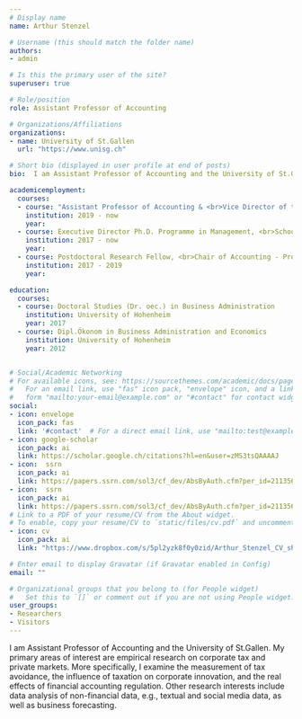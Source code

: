 ```yaml
---
# Display name
name: Arthur Stenzel

# Username (this should match the folder name)
authors:
- admin

# Is this the primary user of the site?
superuser: true

# Role/position
role: Assistant Professor of Accounting

# Organizations/Affiliations
organizations:
- name: University of St.Gallen
  url: "https://www.unisg.ch"

# Short bio (displayed in user profile at end of posts)
bio:  I am Assistant Professor of Accounting and the University of St.Gallen. My primary areas of interest are empirical research on corporate tax and private markets. More specifically, I examine the measurement of tax avoidance, the influence of taxation on corporate innovation, and the real effects of financial accounting regulation. Other research interests include data analysis of non-financial data, e.g., textual and social media data, as well as business forecasting.

academicemployment:
  courses:
  - course: "Assistant Professor of Accounting & <br>Vice Director of the Institute of Accounting, Control and Auditing, <br>School of Management, University of St. Gallen"
    institution: 2019 - now
    year: 
  - course: Executive Director Ph.D. Programme in Management, <br>School of Management, University of St. Gallen
    institution: 2017 - now
    year: 
  - course: Postdoctoral Research Fellow, <br>Chair of Accounting - Prof. Dr. Tami Dinh, <br>Institute of Accounting, Control and Auditing, School of Management, University of St. Gallen
    institution: 2017 - 2019
    year: 

education:
  courses:
  - course: Doctoral Studies (Dr. oec.) in Business Administration
    institution: University of Hohenheim
    year: 2017
  - course: Dipl.Ökonom in Business Administration and Economics
    institution: University of Hohenheim
    year: 2012 


# Social/Academic Networking
# For available icons, see: https://sourcethemes.com/academic/docs/page-builder/#icons
#   For an email link, use "fas" icon pack, "envelope" icon, and a link in the
#   form "mailto:your-email@example.com" or "#contact" for contact widget.
social:
- icon: envelope
  icon_pack: fas
  link: '#contact'  # For a direct email link, use "mailto:test@example.org".
- icon: google-scholar
  icon_pack: ai
  link: https://scholar.google.ch/citations?hl=en&user=zMS3tsQAAAAJ 
- icon:  ssrn
  icon_pack: ai
  link: https://papers.ssrn.com/sol3/cf_dev/AbsByAuth.cfm?per_id=2113566
- icon:  ssrn
  icon_pack: ai
  link: https://papers.ssrn.com/sol3/cf_dev/AbsByAuth.cfm?per_id=2113566
# Link to a PDF of your resume/CV from the About widget.
# To enable, copy your resume/CV to `static/files/cv.pdf` and uncomment the lines below.  
- icon: cv
  icon_pack: ai
  link: "https://www.dropbox.com/s/5pl2yzk8f0y0zid/Arthur_Stenzel_CV_short.pdf?dl=0"

# Enter email to display Gravatar (if Gravatar enabled in Config)
email: ""

# Organizational groups that you belong to (for People widget)
#   Set this to `[]` or comment out if you are not using People widget.
user_groups:
- Researchers
- Visitors
---
```


I am Assistant Professor of Accounting and the University of St.Gallen. My primary areas of interest are empirical research on corporate tax and private markets. More specifically, I examine the measurement of tax avoidance, the influence of taxation on corporate innovation, and the real effects of financial accounting regulation. Other research interests include data analysis of non-financial data, e.g., textual and social media data, as well as business forecasting.

